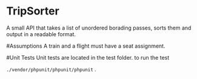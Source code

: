 # TripSorter
A small API that takes a list of unordered borading passes, sorts them and output in a readable format. 


#Assumptions
A train and a flight must have a seat assignment.


#Unit Tests
Unit tests are located in the test folder. to run the test 

`./vendor/phpunit/phpunit/phpunit` .